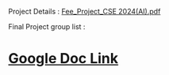 Project Details : [Fee_Project_CSE 2024(AI).pdf](https://github.com/user-attachments/files/17038493/Fee_Project_CSE.2024.AI.pdf)

Final Project group list : 

# <a href="https://docs.google.com/document/d/1Z0FOqexlvPzD3GKYicw834U2K7gl_GmgKvypQjEsbjA/edit">Google Doc Link</a>
